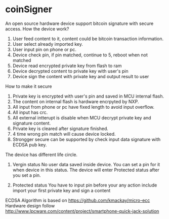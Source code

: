 coinSigner
==========

An open source hardware device support bitcoin signature with secure access.
How the device work?
1. User feed content to it, content could be bitcoin transaction information.
2. User select already imported key.
3. User input pin on phone or pc.
4. Device  check pin, if pin matched, continue to 5, reboot when not matched
5. Device read encrypted private key from flash to ram
6. Device decrypted content to private key with user's pin
7. Device sign the content with private key and output result to user



How to make it secure
1. Private key is encrypted with user's pin and saved in MCU internal flash.
2. The content on internal flash is hardware encrpyted by NXP.
3. All input from phone or pc have fixed length to avoid input overflow.
4. All input has crc.
5. All external intterupt is disable when MCU decrypt private key and signature content.
6. Private key is cleared after signature finished.
7. 4 time wrong pin match will cause device locked.
8. Strongger secure can be supported by check input data signature with ECDSA pub key.





The device has different life circle.
1. Vergin status
   No user data saved inside device.
   You can set a pin for it when device in this status. The device will enter Protected status after you set a pin.

2. Protected status
   You have to input pin before your any action include import your first private key and sign a content
   



ECDSA Algorithm is based on https://github.com/kmackay/micro-ecc
Hardware design follow http://www.lpcware.com/content/project/smartphone-quick-jack-solution
